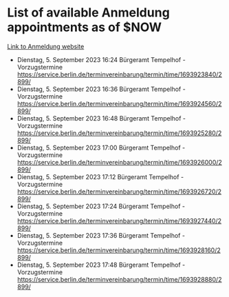 # List of available Anmeldung appointments as of $NOW
[Link to Anmeldung website](https://service.berlin.de/terminvereinbarung/termin/tag.php?termin=1&anliegen[]=120686&dienstleisterlist=122210,122217,327316,122219,327312,122227,327314,122231,327346,122243,327348,122254,122252,329742,122260,329745,122262,329748,122271,327278,122273,327274,122277,327276,330436,122280,327294,122282,327290,122284,327292,122291,327270,122285,327266,122286,327264,122296,327268,150230,329760,122297,327286,122294,327284,122312,329763,122314,329775,122304,327330,122311,327334,122309,327332,317869,122281,327352,122279,329772,122283,122276,327324,122274,327326,122267,329766,122246,327318,122251,327320,122257,327322,122208,327298,122226,327300&herkunft=http%3A%2F%2Fservice.berlin.de%2Fdienstleistung%2F120686%2F)
- Dienstag, 5. September 2023 16:24 Bürgeramt Tempelhof - Vorzugstermine https://service.berlin.de/terminvereinbarung/termin/time/1693923840/2899/
- Dienstag, 5. September 2023 16:36 Bürgeramt Tempelhof - Vorzugstermine https://service.berlin.de/terminvereinbarung/termin/time/1693924560/2899/
- Dienstag, 5. September 2023 16:48 Bürgeramt Tempelhof - Vorzugstermine https://service.berlin.de/terminvereinbarung/termin/time/1693925280/2899/
- Dienstag, 5. September 2023 17:00 Bürgeramt Tempelhof - Vorzugstermine https://service.berlin.de/terminvereinbarung/termin/time/1693926000/2899/
- Dienstag, 5. September 2023 17:12 Bürgeramt Tempelhof - Vorzugstermine https://service.berlin.de/terminvereinbarung/termin/time/1693926720/2899/
- Dienstag, 5. September 2023 17:24 Bürgeramt Tempelhof - Vorzugstermine https://service.berlin.de/terminvereinbarung/termin/time/1693927440/2899/
- Dienstag, 5. September 2023 17:36 Bürgeramt Tempelhof - Vorzugstermine https://service.berlin.de/terminvereinbarung/termin/time/1693928160/2899/
- Dienstag, 5. September 2023 17:48 Bürgeramt Tempelhof - Vorzugstermine https://service.berlin.de/terminvereinbarung/termin/time/1693928880/2899/
